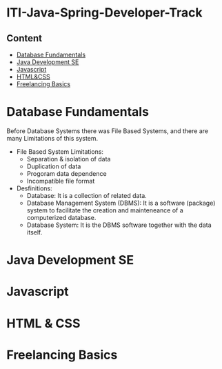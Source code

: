 # ITI-Java-Spring-Developer-Track

## Content
* [Database Fundamentals](#Database-Fundamentals)
* [Java Development SE](#Java-Development-SE)
* [Javascript](#Javascript)
* [HTML&CSS](#HTML-&-CSS)
* [Freelancing Basics](#Freelancing-Basics)


# Database Fundamentals 
Before Database Systems there was File Based Systems, and there are many Limitations of this system.
* File Based System Limitations:
  * Separation & isolation of data
  * Duplication of data 
  * Progoram data dependence
  * Incompatible file format
* Desfinitions:
  * Database: It is a collection of related data.
  * Database Management System (DBMS): It is a software (package) system to facilitate the creation and mainteneance of a computerized database.
  * Database System: It is the DBMS software together with the data itself.
   
# Java Development SE

# Javascript

# HTML & CSS

# Freelancing Basics
